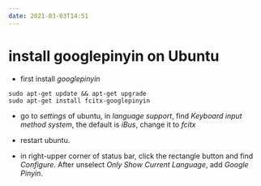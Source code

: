```yaml
---
date: 2021-03-03T14:51
---
```

# install googlepinyin on Ubuntu

- first install *googlepinyin*
```
sudo apt-get update && apt-get upgrade
sudo apt-get install fcitx-googlepinyin
```
- go to *settings* of ubuntu, in *language support*, find *Keyboard input method system*, the default is *iBus*, change it to *fcitx*

- restart ubuntu.

- in right-upper corner of status bar, click the rectangle button and find *Configure*. After unselect *Only Show Current Language*, add *Google Pinyin*.